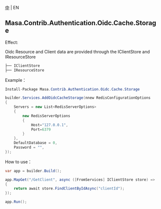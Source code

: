 [中](README.zh-CN.md) | EN

## Masa.Contrib.Authentication.Oidc.Cache.Storage

Effect:

Oidc Resource and Client data are provided through the IClientStore and IResourceStore

```c#
├── IClientStore
├── IResourceStore
```

Example：

```C#
Install-Package Masa.Contrib.Authentication.Oidc.Cache.Storage
```

```C#
builder.Services.AddOidcCacheStorage(nnew RedisConfigurationOptions
{
    Servers = new List<RedisServerOptions>
    {
        new RedisServerOptions
        {
            Host="127.0.0.1",
            Port=6379
        }
    },
    DefaultDatabase = 0,
    Password = "",
});
```

How to use：

```c#
var app = builder.Build();

app.MapGet("/GetClient", async ([FromServices] IClientStore store) => 
{
    return await store.FindClientByIdAsync("clientId");
});

app.Run();
```

